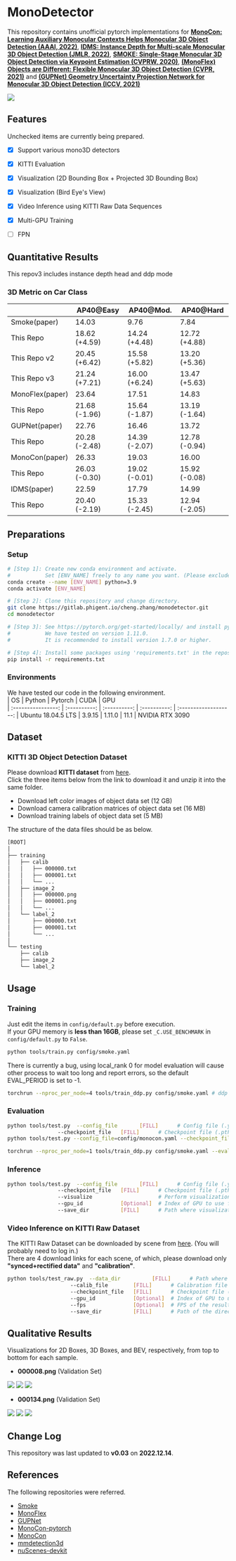 # MonoDetector
This repository contains unofficial pytorch implementations for **[MonoCon: Learning Auxiliary Monocular Contexts Helps Monocular 3D Object Detection (AAAI, 2022)](https://arxiv.org/abs/2112.04628)**, **[IDMS: Instance Depth for Multi-scale Monocular 3D Object Detection (JMLR, 2022)](https://arxiv.org/abs/2212.01528)**, **[SMOKE: Single-Stage Monocular 3D Object Detection via Keypoint Estimation (CVPRW, 2020)](https://arxiv.org/pdf/2002.10111.pdf)**, **[(MonoFlex) Objects are Different: Flexible Monocular 3D Object Detection (CVPR, 2021)](https://arxiv.org/abs/2104.02323)** and **[(GUPNet) Geometry Uncertainty Projection Network for Monocular 3D Object Detection (ICCV, 2021)](https://arxiv.org/abs/2107.13774)**

<img src="resources/demo_3d_video.gif">

## Features
Unchecked items are currently being prepared.
- [x] Support various mono3D detectors
- [x] KITTI Evaluation
- [x] Visualization (2D Bounding Box + Projected 3D Bounding Box)
- [x] Visualization (Bird Eye's View)
- [x] Video Inference using KITTI Raw Data Sequences
- [x] Multi-GPU Training
- [ ] FPN


## Quantitative Results

This repov3 includes instance depth head and ddp mode
### 3D Metric on Car Class
|                | AP40@Easy     | AP40@Mod.     | AP40@Hard     |
| -------------- | ---------     |-----------    |-----------    |
| Smoke(paper)   | 14.03         |  9.76         |  7.84         |
| This Repo      | 18.62 (+4.59) | 14.24 (+4.48) | 12.72 (+4.88) | 
| This Repo v2   | 20.45 (+6.42) | 15.58 (+5.82) | 13.20 (+5.36) |
| This Repo v3   | 21.24 (+7.21) | 16.00 (+6.24) | 13.47 (+5.63) | 
| MonoFlex(paper)| 23.64         | 17.51         | 14.83         |
| This Repo      | 21.68 (-1.96) | 15.64 (-1.87) | 13.19 (-1.64) |
| GUPNet(paper)  | 22.76         | 16.46         | 13.72         |  
| This Repo      | 20.28 (-2.48) | 14.39 (-2.07) | 12.78 (-0.94) |
| MonoCon(paper) | 26.33         | 19.03         | 16.00         |
| This Repo      | 26.03 (-0.30) | 19.02 (-0.01) | 15.92 (-0.08) | 
| IDMS(paper)    | 22.59         | 17.79         | 14.99         |
| This Repo      | 20.40 (-2.19) | 15.33 (-2.45) | 12.94 (-2.05) | 

  

## Preparations

### Setup
```bash
# [Step 1]: Create new conda environment and activate.
#           Set [ENV_NAME] freely to any name you want. (Please exclude the brackets.)
conda create --name [ENV_NAME] python=3.9
conda activate [ENV_NAME]

# [Step 2]: Clone this repository and change directory.
git clone https://gitlab.phigent.io/cheng.zhang/monodetector.git
cd monodetector

# [Step 3]: See https://pytorch.org/get-started/locally/ and install pytorch for your environment.
#           We have tested on version 1.11.0.
#           It is recommended to install version 1.7.0 or higher.

# [Step 4]: Install some packages using 'requirements.txt' in the repository.
pip install -r requirements.txt
```

### Environments
We have tested our code in the following environment.  
| OS                 | Python       | Pytorch      | CUDA         | GPU                   
| :----------------: | :----------: | :----------: | :----------: | :-------------------: 
| Ubuntu 18.04.5 LTS | 3.9.15       | 1.11.0       | 11.1         | NVIDIA RTX 3090       



## Dataset
### KITTI 3D Object Detection Dataset
Please download **KITTI dataset** from [here](http://www.cvlibs.net/datasets/kitti/eval_object.php?obj_benchmark=3d).  
Click the three items below from the link to download it and unzip it into the same folder.
- Download left color images of object data set (12 GB)
- Download camera calibration matrices of object data set (16 MB)
- Download training labels of object data set (5 MB)

The structure of the data files should be as below.
```bash
[ROOT]
│
├── training
│   ├── calib
│   │   ├── 000000.txt
│   │   ├── 000001.txt
│   │   └── ...
│   ├── image_2
│   │   ├── 000000.png
│   │   ├── 000001.png
│   │   └── ...
│   └── label_2
│       ├── 000000.txt
│       ├── 000001.txt
│       └── ...
│
└── testing
    ├── calib
    ├── image_2
    └── label_2
```


## Usage
### Training
Just edit the items in ```config/default.py``` before execution.  
If your GPU memory is **less than 16GB**, please set ```_C.USE_BENCHMARK``` in ```config/default.py``` to ```False```.
```bash
python tools/train.py config/smoke.yaml
```
There is currently a bug, using local_rank 0 for model evaluation will cause other process to wait too long and report errors, so the default EVAL_PERIOD is set to -1.
```bash
torchrun --nproc_per_node=4 tools/train_ddp.py config/smoke.yaml # ddp mode
```

### Evaluation
```bash
python tools/test.py  --config_file       [FILL]      # Config file (.yaml file)
                --checkpoint_file   [FILL]      # Checkpoint file (.pth file)
python tools/test.py --config_file=config/monocon.yaml --checkpoint_file=logs/monocon_12_08/checkpoints/epoch_198.pth

torchrun --nproc_per_node=1 tools/train_ddp.py config/smoke.yaml --eval=True # ddp mode
```

### Inference
```bash
python tools/test.py  --config_file       [FILL]      # Config file (.yaml file)
                --checkpoint_file   [FILL]      # Checkpoint file (.pth file)
                --visualize                     # Perform visualization (Qualitative Results)
                --gpu_id            [Optional]  # Index of GPU to use for testing (Default: 0)
                --save_dir          [FILL]      # Path where visualization results will be saved to
```


### Video Inference on KITTI Raw Dataset
The KITTI Raw Dataset can be downloaded by scene from [here](https://www.cvlibs.net/datasets/kitti/raw_data.php?type=city). (You will probably need to log in.)  
There are 4 download links for each scene, of which, please download only **"synced+rectified data"** and **"calibration"**.
```bash
python tools/test_raw.py  --data_dir          [FILL]      # Path where sequence images are saved
                    --calib_file        [FILL]      # Calibration file ("calib_cam_to_cam.txt")
                    --checkpoint_file   [FILL]      # Checkpoint file (.pth file)
                    --gpu_id            [Optional]  # Index of GPU to use for testing (Default: 0)
                    --fps               [Optional]  # FPS of the result video (Default: 25)
                    --save_dir          [FILL]      # Path of the directory to save the result video
```

## Qualitative Results  
Visualizations for 2D Boxes, 3D Boxes, and BEV, respectively, from top to bottom for each sample.  
- **000008.png** (Validation Set)  
<img src="resources/000008_2d.png">
<img src="resources/000008_3d.png">  
<img src="resources/000008_bev.png">  

- **000134.png** (Validation Set)  
<img src="resources/000134_2d.png">
<img src="resources/000134_3d.png">  
<img src="resources/000134_bev.png">  

## Change Log
This repository was last updated to **v0.03** on **2022.12.14**.  


## References
The following repositories were referred.
- [Smoke](https://github.com/lzccccc/SMOKE/tree/master/smoke)  
- [MonoFlex](https://github.com/zhangyp15/MonoFlex)  
- [GUPNet](https://github.com/SuperMHP/GUPNet)  
- [MonoCon-pytorch](https://github.com/2gunsu/monocon-pytorch)  
- [MonoCon](https://github.com/Xianpeng919/MonoCon)
- [mmdetection3d](https://github.com/open-mmlab/mmdetection3d)
- [nuScenes-devkit](https://github.com/nutonomy/nuscenes-devkit)
